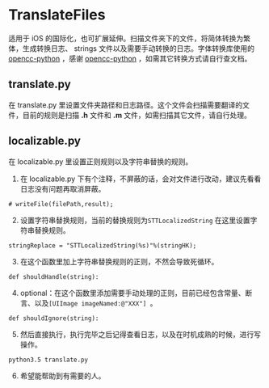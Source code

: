 # TranslateFiles
适用于 iOS 的国际化，也可扩展延伸。扫描文件夹下的文件，将简体转换为繁体，生成转换日志、 strings 文件以及需要手动转换的日志。字体转换库使用的 [opencc-python](https://github.com/yichen0831/opencc-python) ，感谢 [opencc-python](https://github.com/yichen0831/opencc-python) ，如需其它转换方式请自行查文档。
## translate.py
在 translate.py 里设置文件夹路径和日志路径。这个文件会扫描需要翻译的文件，目前的规则是扫描 **.h** 文件和 **.m** 文件，如需扫描其它文件，请自行处理。

## localizable.py
在 localizable.py 里设置正则规则以及字符串替换的规则。

1.  在 localizable.py 下有个注释，不屏蔽的话，会对文件进行改动，建议先看看日志没有问题再取消屏蔽。

```
# writeFile(filePath,result);
```

2.  设置字符串替换规则，当前的替换规则为`STTLocalizedString`
在这里设置字符串替换规则。

```
stringReplace = "STTLocalizedString(%s)"%(stringHK);
```

3.  在这个函数里加上字符串替换规则的正则，不然会导致死循环。

```
def shouldHandle(string):
```

4. optional：在这个函数里添加需要手动处理的正则，目前已经包含常量、断言、以及`[UIImage imageNamed:@"XXX"] `。
 
```
def shouldIgnore(string):
```

5.  然后直接执行，执行完毕之后记得查看日志，以及在时机成熟的时候，进行写操作。

```
python3.5 translate.py
```

6. 希望能帮助到有需要的人。




